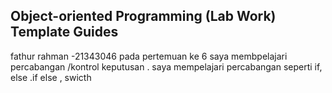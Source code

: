## Object-oriented Programming (Lab Work) Template Guides
fathur rahman -21343046
pada pertemuan ke 6 saya membpelajari percabangan /kontrol keputusan .
saya mempelajari percabangan seperti if, else .if else , swicth
